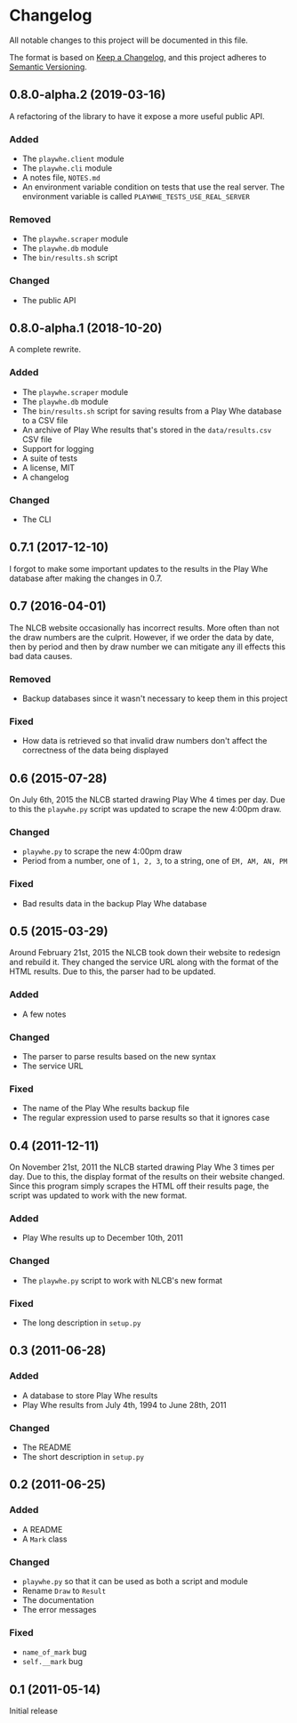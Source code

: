 # Changelog

All notable changes to this project will be documented in this file.

The format is based on [Keep a Changelog](https://keepachangelog.com/en/1.0.0/),
and this project adheres to [Semantic Versioning](https://semver.org/spec/v2.0.0.html).

## 0.8.0-alpha.2 (2019-03-16)

A refactoring of the library to have it expose a more useful public API.

### Added

- The `playwhe.client` module
- The `playwhe.cli` module
- A notes file, `NOTES.md`
- An environment variable condition on tests that use the real server. The
  environment variable is called `PLAYWHE_TESTS_USE_REAL_SERVER`

### Removed

- The `playwhe.scraper` module
- The `playwhe.db` module
- The `bin/results.sh` script

### Changed

- The public API

## 0.8.0-alpha.1 (2018-10-20)

A complete rewrite.

### Added

- The `playwhe.scraper` module
- The `playwhe.db` module
- The `bin/results.sh` script for saving results from a Play Whe database to a
  CSV file
- An archive of Play Whe results that's stored in the `data/results.csv` CSV
  file
- Support for logging
- A suite of tests
- A license, MIT
- A changelog

### Changed

- The CLI

## 0.7.1 (2017-12-10)

I forgot to make some important updates to the results in the Play Whe database
after making the changes in 0.7.

## 0.7 (2016-04-01)

The NLCB website occasionally has incorrect results. More often than not the
draw numbers are the culprit. However, if we order the data by date, then by
period and then by draw number we can mitigate any ill effects this bad data
causes.

### Removed

- Backup databases since it wasn't necessary to keep them in this project

### Fixed

- How data is retrieved so that invalid draw numbers don't affect the
  correctness of the data being displayed

## 0.6 (2015-07-28)

On July 6th, 2015 the NLCB started drawing Play Whe 4 times per day. Due to this
the `playwhe.py` script was updated to scrape the new 4:00pm draw.

### Changed

- `playwhe.py` to scrape the new 4:00pm draw
- Period from a number, one of `1, 2, 3`, to a string, one of `EM, AM, AN, PM`

### Fixed

- Bad results data in the backup Play Whe database

## 0.5 (2015-03-29)

Around February 21st, 2015 the NLCB took down their website to redesign and
rebuild it. They changed the service URL along with the format of the HTML
results. Due to this, the parser had to be updated.

### Added

- A few notes

### Changed

- The parser to parse results based on the new syntax
- The service URL

### Fixed

- The name of the Play Whe results backup file
- The regular expression used to parse results so that it ignores case

## 0.4 (2011-12-11)

On November 21st, 2011 the NLCB started drawing Play Whe 3 times per day. Due to
this, the display format of the results on their website changed. Since this
program simply scrapes the HTML off their results page, the script was updated
to work with the new format.

### Added

- Play Whe results up to December 10th, 2011

### Changed

- The `playwhe.py` script to work with NLCB's new format

### Fixed

- The long description in `setup.py`

## 0.3 (2011-06-28)

### Added

- A database to store Play Whe results
- Play Whe results from July 4th, 1994 to June 28th, 2011

### Changed

- The README
- The short description in `setup.py`

## 0.2 (2011-06-25)

### Added

- A README
- A `Mark` class

### Changed

- `playwhe.py` so that it can be used as both a script and module
- Rename `Draw` to `Result`
- The documentation
- The error messages

### Fixed

- `name_of_mark` bug
- `self.__mark` bug

## 0.1 (2011-05-14)

Initial release
